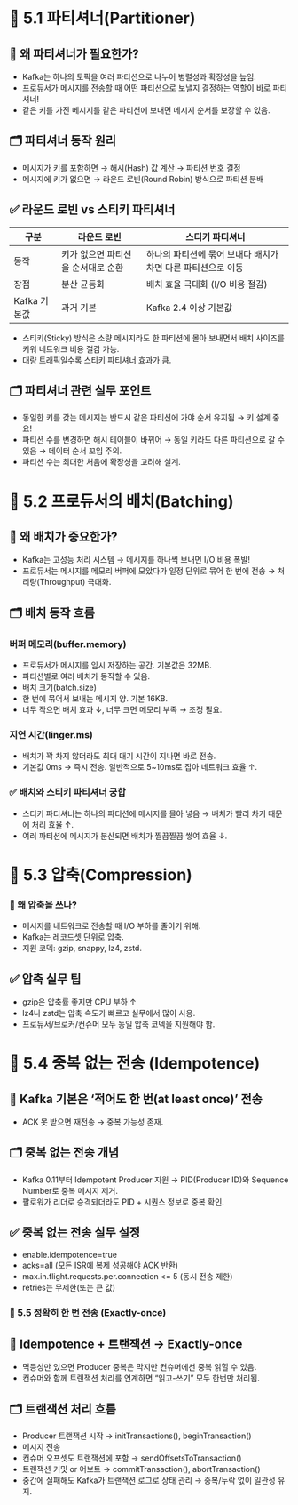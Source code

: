 # 📌 5.1 파티셔너(Partitioner)
## 🔑 왜 파티셔너가 필요한가?
- Kafka는 하나의 토픽을 여러 파티션으로 나누어 병렬성과 확장성을 높임.
- 프로듀서가 메시지를 전송할 때 어떤 파티션으로 보낼지 결정하는 역할이 바로 파티셔너!
- 같은 키를 가진 메시지를 같은 파티션에 보내면 메시지 순서를 보장할 수 있음.

## 🗂️ 파티셔너 동작 원리
- 메시지가 키를 포함하면 → 해시(Hash) 값 계산 → 파티션 번호 결정
- 메시지에 키가 없으면 → 라운드 로빈(Round Robin) 방식으로 파티션 분배

## ✅ 라운드 로빈 vs 스티키 파티셔너
| 구분 |	라운드 로빈	| 스티키 파티셔너 |
| -- |	--	| -- |
| 동작 |	키가 없으면 파티션을 순서대로 순환	| 하나의 파티션에 묶어 보내다 배치가 차면 다른 파티션으로 이동
| 장점	| 분산 균등화	| 배치 효율 극대화 (I/O 비용 절감)
| Kafka 기본값 |	과거 기본	| Kafka 2.4 이상 기본값
- 스티키(Sticky) 방식은 소량 메시지라도 한 파티션에 몰아 보내면서 배치 사이즈를 키워 네트워크 비용 절감 가능.
- 대량 트래픽일수록 스티키 파티셔너 효과가 큼.

## 🗂️ 파티셔너 관련 실무 포인트
- 동일한 키를 갖는 메시지는 반드시 같은 파티션에 가야 순서 유지됨 → 키 설계 중요!
- 파티션 수를 변경하면 해시 테이블이 바뀌어 → 동일 키라도 다른 파티션으로 갈 수 있음 → 데이터 순서 꼬임 주의.
- 파티션 수는 최대한 처음에 확장성을 고려해 설계.

# 📌 5.2 프로듀서의 배치(Batching)
## 🔑 왜 배치가 중요한가?
- Kafka는 고성능 처리 시스템 → 메시지를 하나씩 보내면 I/O 비용 폭발!
- 프로듀서는 메시지를 메모리 버퍼에 모았다가 일정 단위로 묶어 한 번에 전송 → 처리량(Throughput) 극대화.

## 🗂️ 배치 동작 흐름
### 버퍼 메모리(buffer.memory)
- 프로듀서가 메시지를 임시 저장하는 공간. 기본값은 32MB.
- 파티션별로 여러 배치가 동작할 수 있음.
- 배치 크기(batch.size)
- 한 번에 묶어서 보내는 메시지 양. 기본 16KB.
- 너무 작으면 배치 효과 ↓, 너무 크면 메모리 부족 → 조정 필요.

### 지연 시간(linger.ms)
- 배치가 꽉 차지 않더라도 최대 대기 시간이 지나면 바로 전송.
- 기본값 0ms → 즉시 전송. 일반적으로 5~10ms로 잡아 네트워크 효율 ↑.

### ✅ 배치와 스티키 파티셔너 궁합
- 스티키 파티셔너는 하나의 파티션에 메시지를 몰아 넣음 → 배치가 빨리 차기 때문에 처리 효율 ↑.
- 여러 파티션에 메시지가 분산되면 배치가 찔끔찔끔 쌓여 효율 ↓.

# 📌 5.3 압축(Compression)
### 🔑 왜 압축을 쓰나?
- 메시지를 네트워크로 전송할 때 I/O 부하를 줄이기 위해.
- Kafka는 레코드셋 단위로 압축.
- 지원 코덱: gzip, snappy, lz4, zstd.

## ✅ 압축 실무 팁
- gzip은 압축률 좋지만 CPU 부하 ↑
- lz4나 zstd는 압축 속도가 빠르고 실무에서 많이 사용.
- 프로듀서/브로커/컨슈머 모두 동일 압축 코덱을 지원해야 함.

# 📌 5.4 중복 없는 전송 (Idempotence)
## 🔑 Kafka 기본은 ‘적어도 한 번(at least once)’ 전송
- ACK 못 받으면 재전송 → 중복 가능성 존재.

## 🗂️ 중복 없는 전송 개념
- Kafka 0.11부터 Idempotent Producer 지원 → PID(Producer ID)와 Sequence Number로 중복 메시지 제거.
- 팔로워가 리더로 승격되더라도 PID + 시퀀스 정보로 중복 확인.

## ✅ 중복 없는 전송 실무 설정
- enable.idempotence=true
- acks=all (모든 ISR에 복제 성공해야 ACK 반환)
- max.in.flight.requests.per.connection <= 5 (동시 전송 제한)
- retries는 무제한(또는 큰 값)

### 📌 5.5 정확히 한 번 전송 (Exactly-once)
## 🔑 Idempotence + 트랜잭션 → Exactly-once
- 멱등성만 있으면 Producer 중복은 막지만 컨슈머에선 중복 읽힐 수 있음.
- 컨슈머와 함께 트랜잭션 처리를 연계하면 “읽고-쓰기” 모두 한번만 처리됨.

## 🗂️ 트랜잭션 처리 흐름
- Producer 트랜잭션 시작 → initTransactions(), beginTransaction()
- 메시지 전송
- 컨슈머 오프셋도 트랜잭션에 포함 → sendOffsetsToTransaction()
- 트랜잭션 커밋 or 어보트 → commitTransaction(), abortTransaction()
- 중간에 실패해도 Kafka가 트랜잭션 로그로 상태 관리 → 중복/누락 없이 일관성 유지.
